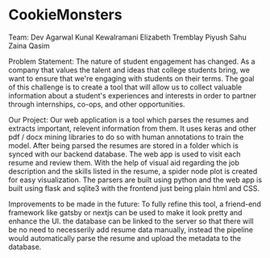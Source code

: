 # CookieMonsters

Team:
Dev Agarwal
Kunal Kewalramani
Elizabeth Tremblay
Piyush Sahu
Zaina Qasim

Problem Statement:
The nature of student engagement has changed. As a company that values the talent and ideas that college students bring, we want to ensure that we're engaging with students on their terms. The goal of this challenge is to create a tool that will allow us to collect valuable information about a student's experiences and interests in order to partner through internships, co-ops, and other opportunities.

Our Project:
Our web application is a tool which parses the resumes and extracts important, relevent information from them. It uses keras and other pdf / docx mining libraries to do so with human annotations to train the model. After being parsed the resumes are stored in a folder which is synced with our backend database.
The web app is used to visit each resume and review them. With the help of visual aid regarding the job description and the skills listed in the resume, a spider node plot is created for easy visualization.
The parsers are built using python and the web app is built using flask and sqlite3 with the frontend just being plain html and CSS. 

Improvements to be made in the future:
To fully refine this tool, a friend-end framework like gatsby or nextjs can be used to make it look pretty and enhance the UI. the database can be linked to the server so that there will be no need to necesserily add resume data manually, instead the pipeline would automatically parse the resume and upload the metadata to the database. 